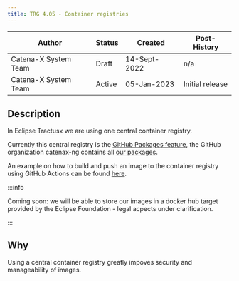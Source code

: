 ```yaml
---
title: TRG 4.05 - Container registries
---
```


| Author               | Status | Created      | Post-History    |
|----------------------|--------|--------------|-----------------|
| Catena-X System Team | Draft  | 14-Sept-2022 | n/a             |
| Catena-X System Team | Active | 05-Jan-2023  | Initial release |

## Description

In Eclipse Tractusx we are using one central container registry.

Currently this central registry is the [GitHub Packages feature](https://github.com/features/packages), the GitHub organization catenax-ng contains all [our packages](https://github.com/orgs/catenax-ng/packages).

An example on how to build and push an image to the container registry using GitHub Actions can be found [here](https://github.com/catenax-ng/k8s-helm-example/blob/main/.github/workflows/docker-build.yaml).

:::info

Coming soon: we will be able to store our images in a docker hub target provided by the Eclipse Foundation - legal acpects under clarification.

:::

## Why

Using a central container registry greatly impoves security and manageability of images.
